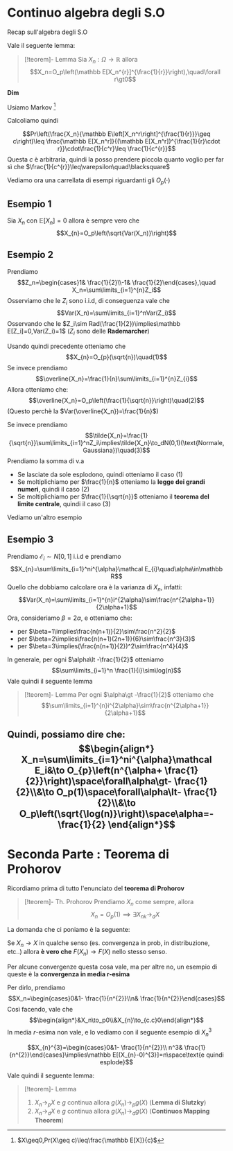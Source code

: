 # Continuo algebra degli S.O

Recap sull'algebra degli S.O

Vale il seguente lemma:

>[!teorem]- Lemma
>Sia $X_{n}:\Omega\to\mathbb R$ allora
>$$X_n=O_p\left(\mathbb E[X_n^{r}]^{\frac{1}{r}}\right),\quad\forall r\gt0$$

**Dim**

Usiamo Markov [^1]

Calcoliamo quindi 

$$Pr\left(\frac{X_n}{\mathbb E\left[X_n^r\right]^{\frac{1}{r}}}\geq c\right)\leq \frac{\mathbb E[X_n^r]}{(\mathbb E[X_n^r])^{\frac{1}{r}\cdot r}}\cdot\frac{1}{c^r}\leq \frac{1}{c^{r}}$$
Questa $c$ è arbitraria, quindi la posso prendere piccola quanto voglio per far sì che $\frac{1}{c^{r}}\leq\varepsilon\quad\blacksquare$  

Vediamo ora una carrellata di esempi riguardanti gli $O_p(\cdot)$

## Esempio 1

Sia $X_n$ con $\mathbb E[X_n]=0$ allora è sempre vero che $$X_{n}=O_p\left(\sqrt{Var(X_n)}\right)$$
## Esempio 2

Prendiamo $$Z_n=\begin{cases}1& \frac{1}{2}\\-1& \frac{1}{2}\end{cases},\quad X_n=\sum\limits_{i=1}^{n}Z_i$$
Osserviamo che le $Z_i$ sono i.i.d, di conseguenza vale che $$Var(X_n)=\sum\limits_{i=1}^nVar(Z_i)$$
Osservando che le $Z_i\sim Rad(\frac{1}{2})\implies\mathbb E[Z_i]=0,Var(Z_i)=1$ ($Z_i$ sono delle **Rademarcher**)

Usando quindi precedente otteniamo che $$X_{n}=O_{p}(\sqrt{n})\quad(1)$$
Se invece prendiamo $$\overline{X_n}=\frac{1}{n}\sum\limits_{i=1}^{n}Z_{i}$$
Allora otteniamo che:
$$\overline{X_n}=O_p\left(\frac{1}{\sqrt{n}}\right)\quad(2)$$
(Questo perchè la $Var(\overline{X_n})=\frac{1}{n}$)

Se invece prendiamo $$\tilde{X_n}=\frac{1}{\sqrt{n}}\sum\limits_{i=1}^nZ_i\implies\tilde{X_n}\to_dN(0,1)(\text{Normale, Gaussiana})\quad(3)$$
Prendiamo la somma di v.a
- Se lasciate da sole esplodono, quindi otteniamo il caso $(1)$
- Se moltiplichiamo per $\frac{1}{n}$ otteniamo la **legge dei grandi numeri**, quindi il caso $(2)$
- Se moltiplichiamo per $\frac{1}{\sqrt{n}}$ otteniamo il **teorema del limite centrale**, quindi il caso $(3)$

Vediamo un'altro esempio
## Esempio 3

Prendiamo $\mathcal E_{i}\sim N[0,1]$ i.i.d e prendiamo $$X_{n}=\sum\limits_{i=1}^ni^{\alpha}\mathcal E_{i}\quad\alpha\in\mathbb R$$
Quello che dobbiamo calcolare ora è la varianza di $X_{n}$, infatti:
$$Var(X_n)=\sum\limits_{i=1}^{n}i^{2\alpha}\sim\frac{n^{2\alpha+1}}{2\alpha+1}$$
Ora, consideriamo $\beta=2\alpha$, e otteniamo che:
- per $\beta=1\implies\frac{n(n+1)}{2}\sim\frac{n^2}{2}$
- per $\beta=2\implies\frac{n(n+1)(2n+1)}{6}\sim\frac{n^3}{3}$
- per $\beta=3\implies(\frac{n(n+1)}{2})^2\sim\frac{n^4}{4}$

In generale, per ogni $\alpha\lt -\frac{1}{2}$ otteniamo
$$\sum\limits_{i=1}^n \frac{1}{i}\sim\log(n)$$
Vale quindi il seguente lemma

>[!teorem]- Lemma 
>Per ogni $\alpha\gt -\frac{1}{2}$ otteniamo che $$\sum\limits_{i=1}^{n}i^{2\alpha}\sim\frac{n^{2\alpha+1}}{2\alpha+1}$$

Quindi, possiamo dire che:
$$\begin{align*}
X_n=\sum\limits_{i=1}^ni^{\alpha}\mathcal E_i&\to O_{p}\left(n^{\alpha+ \frac{1}{2}}\right)\space\forall\alpha\gt- \frac{1}{2}\\&\to O_p(1)\space\forall\alpha\lt- \frac{1}{2}\\&\to O_p\left(\sqrt{\log(n)}\right)\space\alpha=-\frac{1}{2}
\end{align*}$$
---
# Seconda Parte : Teorema di Prohorov

Ricordiamo prima di tutto l'enunciato del **teorema di Prohorov**

>[!teorem]- Th. Prohorov
>Prendiamo $X_n$ come sempre, allora $$X_n=O_{p}(1)\implies\exists X_{nk}\to_{d}X$$

La domanda che ci poniamo è la seguente:

Se $X_n\to X$ in qualche senso (es. convergenza in prob, in distribuzione, etc..) allora **è vero che** $F(X_{n})\to F(X)$ nello stesso senso.

Per alcune convergenze questa cosa vale, ma per altre no, un esempio di queste è la **convergenza in media r-esima**

Per dirlo, prendiamo $$X_n=\begin{cases}0&1- \frac{1}{n^{2}}\\n& \frac{1}{n^{2}}\end{cases}$$
Così facendo, vale che $$\begin{align*}&X_n\to_p0\\&X_{n}\to_{c.c}0\end{align*}$$
In media $r$-esima non vale, e lo vediamo con il seguente esempio di $X_{n}^{3}$

$$X_{n}^{3}=\begin{cases}0&1- \frac{1}{n^{2}}\\ n^3& \frac{1}{n^{2}}\end{cases}\implies\mathbb E[(X_{n}-0)^{3}]=n\space\text{e quindi esplode}$$

Vale quindi il seguente lemma:

>[!teorem]- Lemma
>1) $X_{n}\to_pX$ e $g$ continua allora $g(X_n)\to_pg(X)$ (**Lemma di Slutzky**)
>2) $X_{n}\to_dX$ e $g$ continua allora $g(X_n)\to_dg(X)$ (**Continuos Mapping Theorem**)




[^1]: $X\geq0,Pr(X\geq c)\leq\frac{\mathbb E[X]}{c}$
